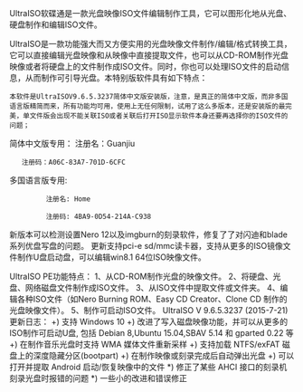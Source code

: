 ﻿UltraISO软碟通是一款光盘映像ISO文件编辑制作工具，它可以图形化地从光盘、硬盘制作和编辑ISO文件。

UltraISO是一款功能强大而又方便实用的光盘映像文件制作/编辑/格式转换工具，它可以直接编辑光盘映像和从映像中直接提取文件，也可以从CD-ROM制作光盘映像或者将硬盘上的文件制作成ISO文件。同时，你也可以处理ISO文件的启动信息，从而制作可引导光盘。本特别版软件具有如下特点：


    本软件是UltraISOV9.6.5.3237简体中文版安装版，注意，是真正的简体中文版，而非多国语言版精简而来，所有功能均可用，使用上无任何限制，试用了这么多版本，还是安装版的最完美，单文件版会出现不能关联ISO或者关联后打开ISO显示软件本身还要再选择你的ISO文件的问题；

简体中文版专用：
        注册名：Guanjiu 

       注册码：A06C-83A7-701D-6CFC


  多国语言版专用:

             注册名: Home        

             注册码: 4BA9-0D54-214A-C938

   新版本可以检测设置Nero 12以及imgburn的刻录软件，修复了了对闪迪和blade系列优盘写盘的问题。
更新支持pci-e sd/mmc读卡器，支持从更多的ISO镜像文件制作U盘启动盘，可以编辑win8.1 64位ISO映像文件。

 

UltraISO PE功能特点：
1、从CD-ROM制作光盘的映像文件。
2、将硬盘、光盘、网络磁盘文件制作成ISO文件。
3、从ISO文件中提取文件或文件夹。
4、编辑各种ISO文件（如Nero Burning ROM、Easy CD Creator、Clone CD 制作的光盘映像文件）。
5、制作可启动ISO文件。
UltraISO V 9.6.5.3237 (2015-7-21)更新日志：
+) 支持 Windows 10
+) 改进了写入磁盘映像功能，并可以从更多的ISO制作可启动U盘, 包括 Debian 8,Ubuntu 15.04,SBAV 5.14 和 gparted 0.22 等
+) 在制作音乐光盘时支持 WMA 媒体文件重新采样
+) 支持加载 NTFS/exFAT 磁盘上的深度隐藏分区(bootpart)
+) 在制作映像或刻录完成后自动弹出光盘
+) 可以打开并提取 Android 启动/恢复映像中的文件
*) 修正了某些 AHCI 接口的刻录机刻录光盘时报错的问题
*) 一些小的改进和错误修正










